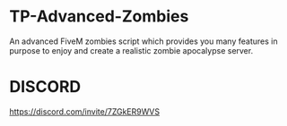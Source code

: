 # TP-Advanced-Zombies
An advanced FiveM zombies script which provides you many features in purpose to enjoy and create a realistic zombie apocalypse server.

# DISCORD

https://discord.com/invite/7ZGkER9WVS
